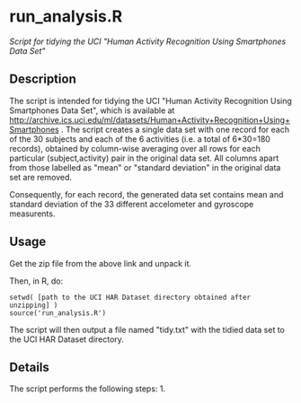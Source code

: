 # run_analysis.R

*Script for tidying the UCI "Human Activity Recognition Using Smartphones Data Set"*

## Description

The script is intended for tidying the UCI "Human Activity Recognition Using Smartphones Data Set", which is
available at http://archive.ics.uci.edu/ml/datasets/Human+Activity+Recognition+Using+Smartphones . The script
creates a single data set with one record for each of the 30 subjects and each of the 6 activities (i.e. a
total of 6*30=180 records), obtained by column-wise averaging over all rows for each particular (subject,activity)
pair in the original data set. All columns apart from those labelled as "mean" or "standard deviation" in the
original data set are removed.

Consequently, for each record, the generated data set contains mean and standard deviation of the 33 different
accelometer and gyroscope measurents.

## Usage

Get the zip file from the above link and unpack it.

Then, in R, do:

    setwd( [path to the UCI HAR Dataset directory obtained after unzipping] )
    source('run_analysis.R')
  
The script will then output a file named "tidy.txt" with the tidied data set to the UCI HAR Dataset directory.

## Details

The script performs the following steps:
1. 